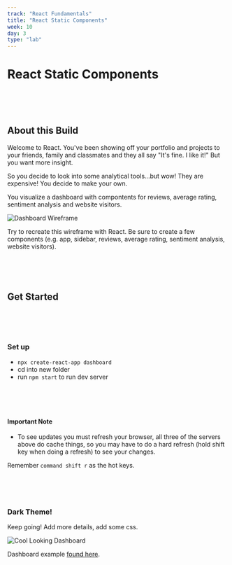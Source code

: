 ```yaml
---
track: "React Fundamentals"
title: "React Static Components"
week: 10
day: 3
type: "lab"
---
```


# React Static Components

<br>
<br>
<br>

## About this Build

Welcome to React. You've been showing off your portfolio and projects to your friends, family and classmates and they all say "It's fine. I like it!" But you want more insight.

So you decide to look into some analytical tools...but wow! They are expensive! You decide to make your own.

You visualize a dashboard with compontents for reviews, average rating, sentiment analysis and website visitors.

![Dashboard Wireframe](https://i.imgur.com/5mCo2tV.png)

Try to recreate this wireframe with React. Be sure to create a few components (e.g. app, sidebar, reviews, average rating, sentiment analysis, website visitors).

<br>
<br>
<br>

## Get Started

<br>
<br>
<br>

### Set up

- `npx create-react-app dashboard`
- cd into new folder
- run `npm start` to run dev server

<br>
<br>
<br>

#### Important Note

- To see updates you must refresh your browser, all three of the servers above do cache things, so you may have to do a hard refresh (hold shift key when doing a refresh) to see your changes.

Remember `command shift r` as the hot keys.

<br>
<br>
<br>

### Dark Theme!

Keep going! Add more details, add some css.

![Cool Looking Dashboard](https://i.imgur.com/3kPnrAq.png)

Dashboard example [found here](https://medium.muz.li/30-handpicked-excellent-dashboards-347e2407a057).
